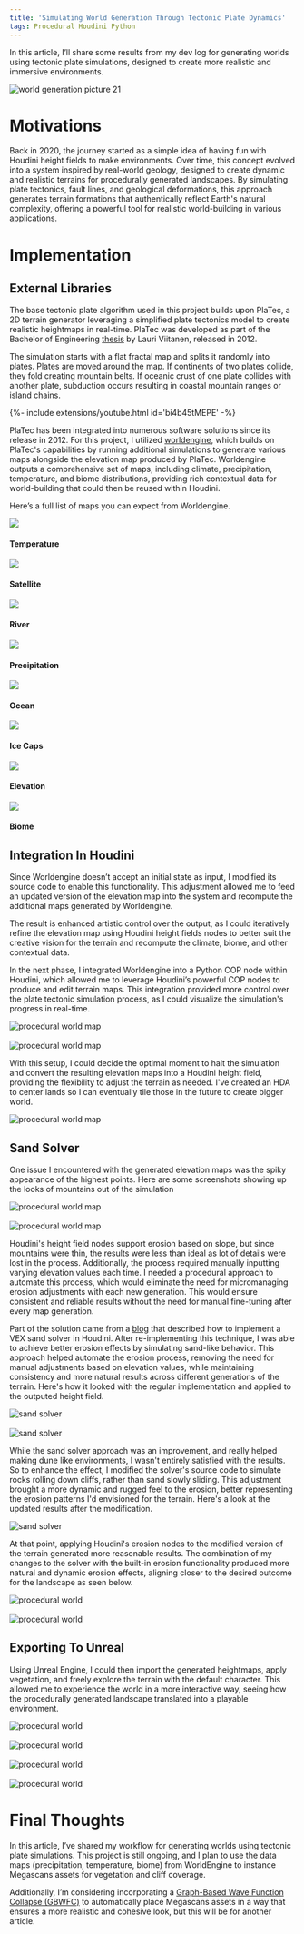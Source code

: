 ```yaml
---
title: 'Simulating World Generation Through Tectonic Plate Dynamics' 
tags: Procedural Houdini Python
---
```


In this article, I’ll share some results from my dev log for generating worlds using tectonic plate simulations, designed to create more realistic and immersive environments.<!--more--> 

![world generation picture 21](https://github.com/logan169/logan169.github.io/blob/master/assets/images/posts_images/procedural_world/world6.png?raw=true)


# Motivations

Back in 2020, the journey started as a simple idea of having fun with Houdini height fields to make environments. Over time, this concept evolved into a system inspired by real-world geology, designed to create dynamic and realistic terrains for procedurally generated landscapes. By simulating plate tectonics, fault lines, and geological deformations, this approach generates terrain formations that authentically reflect Earth's natural complexity, offering a powerful tool for realistic world-building in various applications.

# Implementation

## External Libraries

The base tectonic plate algorithm used in this project builds upon PlaTec, a 2D terrain generator leveraging a simplified plate tectonics model to create realistic heightmaps in real-time. PlaTec was developed as part of the Bachelor of Engineering [thesis](http://urn.fi/URN:NBN:fi:amk-201204023993) by Lauri Viitanen, released in 2012.

The simulation starts with a flat fractal map and splits it randomly into plates. Plates are moved around the map. If continents of two plates collide, they fold creating mountain belts. If oceanic crust of one plate collides with another plate, subduction occurs resulting in coastal mountain ranges or island chains.

{%- include extensions/youtube.html id='bi4b45tMEPE' -%}

PlaTec has been integrated into numerous software solutions since its release in 2012. For this project, I utilized  [worldengine](https://github.com/Mindwerks/worldengine), which builds on PlaTec's capabilities by running additional simulations to generate various maps alongside the elevation map produced by PlaTec. Worldengine outputs a comprehensive set of maps, including climate, precipitation, temperature, and biome distributions, providing rich contextual data for world-building that could then be reused within Houdini. 

Here’s a full list of maps you can expect from Worldengine.

<div class="grid-container">
  <div class="grid grid--p-3">
    <div class="cell cell--6">
      <div class="item">
        <div class="item__image">
          <img class="image" src="https://github.com/logan169/logan169.github.io/blob/master/assets/images/posts_images/procedural_world/seed_44579_temperature.png?raw=true"/>
        </div>
        <div class="item__content">
          <div class="item__header">
            <h4>Temperature</h4>
          </div>
        </div>
      </div>
    </div>
    <div class="cell cell--6">
      <div class="item">
        <div class="item__image">
          <img class="image" src="https://github.com/logan169/logan169.github.io/blob/master/assets/images/posts_images/procedural_world/seed_44579_satellite.png?raw=true"/>
        </div>
        <div class="item__content">
          <div class="item__header">
            <h4>Satellite</h4>
          </div>
        </div>
      </div>
    </div>    
    <div class="cell cell--6">
      <div class="item">
        <div class="item__image">
          <img class="image" src="https://github.com/logan169/logan169.github.io/blob/master/assets/images/posts_images/procedural_world/seed_44579_rivers.png?raw=true"/>
        </div>
        <div class="item__content">
          <div class="item__header">
            <h4>River</h4>
          </div>
        </div>
      </div>
    </div>
    <div class="cell cell--6">
      <div class="item">
        <div class="item__image">
          <img class="image" src="https://github.com/logan169/logan169.github.io/blob/master/assets/images/posts_images/procedural_world/seed_44579_precipitation.png?raw=true"/>
        </div>
        <div class="item__content">
          <div class="item__header">
            <h4>Precipitation</h4>
          </div>
        </div>
      </div>
    </div>
    <div class="cell cell--6">
      <div class="item">
        <div class="item__image">
          <img class="image" src="https://github.com/logan169/logan169.github.io/blob/master/assets/images/posts_images/procedural_world/seed_44579_ocean.png?raw=true"/>
        </div>
        <div class="item__content">
          <div class="item__header">
            <h4>Ocean</h4>
          </div>
        </div>
      </div>
    </div>
    <div class="cell cell--6">
      <div class="item">
        <div class="item__image">
          <img class="image" src="https://github.com/logan169/logan169.github.io/blob/master/assets/images/posts_images/procedural_world/seed_44579_icecaps.png?raw=true"/>
        </div>
        <div class="item__content">
          <div class="item__header">
            <h4>Ice Caps</h4>
          </div>
        </div>
      </div>
    </div>
    <div class="cell cell--6">
      <div class="item">
        <div class="item__image">
          <img class="image" src="https://github.com/logan169/logan169.github.io/blob/master/assets/images/posts_images/procedural_world/seed_44579_grayscale.png?raw=true"/>
        </div>
        <div class="item__content">
          <div class="item__header">
            <h4>Elevation</h4>
          </div>
        </div>
      </div>
    </div>
    <div class="cell cell--6">
      <div class="item">
        <div class="item__image">
          <img class="image" src="https://github.com/logan169/logan169.github.io/blob/master/assets/images/posts_images/procedural_world/seed_44579_biome.png?raw=true"/>
        </div>
        <div class="item__content">
          <div class="item__header">
            <h4>Biome</h4>
          </div>
        </div>
      </div>
    </div>
  </div>
</div>

## Integration In Houdini

Since Worldengine doesn’t accept an initial state as input, I modified its source code to enable this functionality. This adjustment allowed me to feed an updated version of the elevation map into the system and recompute the additional maps generated by Worldengine. 

The result is enhanced artistic control over the output, as I could iteratively refine the elevation map using Houdini height fields nodes to better suit the creative vision for the terrain and recompute the climate, biome, and other contextual data.

In the next phase, I integrated Worldengine into a Python COP node within Houdini, which allowed me to leverage Houdini’s powerful COP nodes to produce and edit terrain maps. This integration provided more control over the plate tectonic simulation process, as I could visualize the simulation's progress in real-time. 

<div class="grid">
  <div class="cell cell--2"></div>
  <div class="cell cell--auto">
    <img src="https://github.com/logan169/logan169.github.io/blob/master/assets/images/posts_images/procedural_world/platec.PNG?raw=true" alt="procedural world map">
  </div>
  <div class="cell cell--2"></div>
</div>

<br>

<div class="grid">
  <div class="cell cell--2"></div>
  <div class="cell cell--auto">
    <img src="https://github.com/logan169/logan169.github.io/blob/master/assets/images/posts_images/procedural_world/realtime_tectonic_plate.gif?raw=true" alt="procedural world map">
  </div>
  <div class="cell cell--2"></div>
</div>


With this setup, I could decide the optimal moment to halt the simulation and convert the resulting elevation maps into a Houdini height field, providing the flexibility to adjust the terrain as needed. I've created an HDA to center lands so I can eventually tile those in the future to create bigger world. 


<div class="grid">
  <div class="cell cell--2"></div>
  <div class="cell cell--auto">
    <img src="https://github.com/logan169/logan169.github.io/blob/master/assets/images/posts_images/procedural_world/sattelite.PNG?raw=true" alt="procedural world map">
  </div>
  <div class="cell cell--2"></div>
</div>

## Sand Solver

One issue I encountered with the generated elevation maps was the spiky appearance of the highest points. Here are some screenshots showing up the looks of mountains out of the simulation

<div class="grid">
  <div class="cell cell--2"></div>
  <div class="cell cell--auto">
    <img src="https://github.com/logan169/logan169.github.io/blob/master/assets/images/posts_images/procedural_world/side_env_karma.png?raw=true" alt="procedural world map">
  </div>
  <div class="cell cell--2"></div>
</div>

<br>


<div class="grid">
  <div class="cell cell--2"></div>
  <div class="cell cell--auto">
    <img src="https://github.com/logan169/logan169.github.io/blob/master/assets/images/posts_images/procedural_world/side_env_karma3.png?raw=true" alt="procedural world map">
  </div>
  <div class="cell cell--2"></div>
</div>

Houdini's height field nodes support erosion based on slope, but since mountains were thin, the results were less than ideal as lot of details were lost in the process. Additionally, the process required manually inputting varying elevation values each time. I needed a procedural approach to automate this process, which would eliminate the need for micromanaging erosion adjustments with each new generation. This would ensure consistent and reliable results without the need for manual fine-tuning after every map generation.

Part of the solution came from a [blog](https://pepefx.blogspot.com/2019/03/sand-without-grains-part-2-vex.html) that described how to implement a VEX sand solver in Houdini. After re-implementing this technique, I was able to achieve better erosion effects by simulating sand-like behavior. This approach helped automate the erosion process, removing the need for manual adjustments based on elevation values, while maintaining consistency and more natural results across different generations of the terrain. Here's how it looked with the regular implementation and applied to the outputed height field.

<div class="grid">
  <div class="cell cell--2"></div>
  <div class="cell cell--auto">
    <img src="https://github.com/logan169/logan169.github.io/blob/master/assets/images/posts_images/procedural_world/env_topple_previz.gif?raw=true" alt="sand solver">
  </div>
  <div class="cell cell--2"></div>
</div>

<br>

<div class="grid">
  <div class="cell cell--2"></div>
  <div class="cell cell--auto">
    <img src="https://github.com/logan169/logan169.github.io/blob/master/assets/images/posts_images/procedural_world/env_topple_algo-1.gif?raw=true" alt="sand solver">
  </div>
  <div class="cell cell--2"></div>
</div>

While the sand solver approach was an improvement, and really helped making dune like environments, I wasn't entirely satisfied with the results. So to enhance the effect, I modified the solver's source code to simulate rocks rolling down cliffs, rather than sand slowly sliding. This adjustment brought a more dynamic and rugged feel to the erosion, better representing the erosion patterns I'd envisioned for the terrain. Here's a look at the updated results after the modification.

<div class="grid">
  <div class="cell cell--2"></div>
  <div class="cell cell--auto">
    <img src="https://github.com/logan169/logan169.github.io/blob/master/assets/images/posts_images/procedural_world/env_topple_algo2.gif?raw=true" alt="sand solver">
  </div>
  <div class="cell cell--2"></div>
</div>


At that point, applying Houdini's erosion nodes to the modified version of the terrain generated more reasonable results. The combination of my changes to the solver with the built-in erosion functionality produced more natural and dynamic erosion effects, aligning closer to the desired outcome for the landscape as seen below.


<div class="grid">
  <div class="cell cell--2"></div>
  <div class="cell cell--auto">
    <img src="https://github.com/logan169/logan169.github.io/blob/master/assets/images/posts_images/procedural_world/side_env.png?raw=true" alt="procedural world">
  </div>
  <div class="cell cell--2"></div>
</div>

<br>

<div class="grid">
  <div class="cell cell--2"></div>
  <div class="cell cell--auto">
    <img src="https://github.com/logan169/logan169.github.io/blob/master/assets/images/posts_images/procedural_world/top_karma_render_env.PNG?raw=true" alt="procedural world">
  </div>
  <div class="cell cell--2"></div>
</div>

## Exporting To Unreal

Using Unreal Engine, I could then import the generated heightmaps, apply vegetation, and freely explore the terrain with the default character. This allowed me to experience the world in a more interactive way, seeing how the procedurally generated landscape translated into a playable environment.

<div class="grid">
  <div class="cell cell--2"></div>
  <div class="cell cell--auto">
    <img src="https://github.com/logan169/logan169.github.io/blob/master/assets/images/posts_images/procedural_world/unreal1.PNG?raw=true" alt="procedural world">
  </div>
  <div class="cell cell--2"></div>
</div>

<br>

<div class="grid">
  <div class="cell cell--2"></div>
  <div class="cell cell--auto">
    <img src="https://github.com/logan169/logan169.github.io/blob/master/assets/images/posts_images/procedural_world/world1.png?raw=true" alt="procedural world">
  </div>
  <div class="cell cell--2"></div>
</div>

<br>

<div class="grid">
  <div class="cell cell--2"></div>
  <div class="cell cell--auto">
    <img src="https://github.com/logan169/logan169.github.io/blob/master/assets/images/posts_images/procedural_world/world5.png?raw=true" alt="procedural world">
  </div>
  <div class="cell cell--2"></div>
</div>

<br>

<div class="grid">
  <div class="cell cell--2"></div>
  <div class="cell cell--auto">
    <img src="https://github.com/logan169/logan169.github.io/blob/master/assets/images/posts_images/procedural_world/world6.png?raw=true" alt="procedural world">
  </div>
  <div class="cell cell--2"></div>
</div>


# Final Thoughts

In this article, I’ve shared my workflow for generating worlds using tectonic plate simulations. This project is still ongoing, and I plan to use the data maps (precipitation, temperature, biome) from WorldEngine to instance Megascans assets for vegetation and cliff coverage. 

Additionally, I’m considering incorporating a [Graph-Based Wave Function Collapse (GBWFC)](https://logan169.github.io/2025/01/18/Graph-Based-WFC.html) to automatically place Megascans assets in a way that ensures a more realistic and cohesive look, but this will be for another article.





